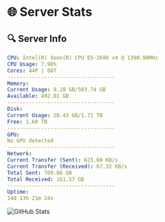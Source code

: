 # 🌐 Server Stats
## 🔍 Server Info
```yaml
CPU: Intel(R) Xeon(R) CPU E5-2699 v4 @ 1390.90MHz
CPU Usage: 7.90%
Cores: 44P | 88T
-----------------------------------
Memory:
Current Usage: 8.28 GB/503.74 GB
Available: 492.01 GB
-----------------------------------
Disk:
Current Usage: 28.43 GB/1.71 TB
Free: 1.60 TB
-----------------------------------
GPU:
No GPU detected
-----------------------------------
Network:
Current Transfer (Sent): 623.60 KB/s
Current Transfer (Received): 67.32 KB/s
Total Sent: 769.86 GB
Total Received: 161.57 GB
-----------------------------------
Uptime:
14d 13h 21m 24s
```
![GitHub Stats](https://img.shields.io/badge/Updated-2025-05-04_06:30:12-blue)
